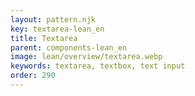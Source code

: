 ```yaml
---
layout: pattern.njk
key: textarea-lean_en
title: Textarea
parent: components-lean_en
image: lean/overview/textarea.webp
keywords: textarea, textbox, text input
order: 290
---
```

